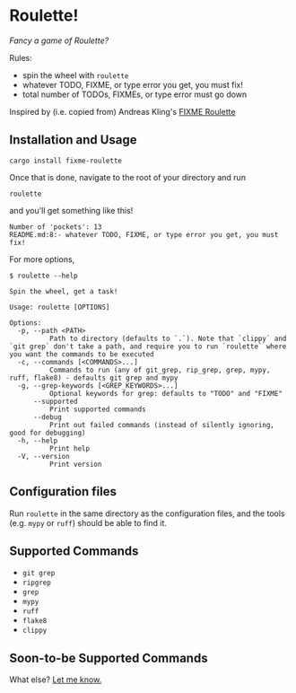 # Roulette!

*Fancy a game of Roulette?*

Rules:

- spin the wheel with `roulette`
- whatever TODO, FIXME, or type error you get, you must fix!
- total number of TODOs, FIXMEs, or type error must go down

Inspired by (i.e. copied from) Andreas Kling's [FIXME Roulette](https://www.youtube.com/watch?v=fk0EMHevbPs&list=PLMOpZvQB55bdRLT1IY-QD_U4DVp8NDeHo&index=1)

## Installation and Usage

```console
cargo install fixme-roulette
```

Once that is done, navigate to the root of your directory and run

```console
roulette
```

and you'll get something like this!

```console
Number of 'pockets': 13
README.md:8:- whatever TODO, FIXME, or type error you get, you must fix!
```

For more options,

```console
$ roulette --help

Spin the wheel, get a task!

Usage: roulette [OPTIONS]

Options:
  -p, --path <PATH>
          Path to directory (defaults to `.`). Note that `clippy` and `git grep` don't take a path, and require you to run `roulette` where you want the commands to be executed
  -c, --commands [<COMMANDS>...]
          Commands to run (any of git_grep, rip_grep, grep, mypy, ruff, flake8) - defaults git grep and mypy
  -g, --grep-keywords [<GREP_KEYWORDS>...]
          Optional keywords for grep: defaults to "TODO" and "FIXME"
      --supported
          Print supported commands
      --debug
          Print out failed commands (instead of silently ignoring, good for debugging)
  -h, --help
          Print help
  -V, --version
          Print version
```

## Configuration files

Run `roulette` in the same directory as the configuration files, and the tools (e.g. `mypy` or `ruff`) should be able to find it.

## Supported Commands

- `git grep`
- `ripgrep`
- `grep`
- `mypy`
- `ruff`
- `flake8`
- `clippy`

## Soon-to-be Supported Commands

What else? [Let me know.](https://github.com/Axel-Jacobsen/roulette/issues)
